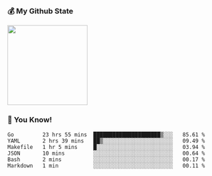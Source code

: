 ### :moneybag: My Github State

<img height="180em" src="https://github-readme-stats.vercel.app/api?username=G-Asura&show_icons=true&hide_border=true&count_private=true&include_all_commits=true" />

### :pill: You Know!
<!--START_SECTION:waka-->

```text
Go         23 hrs 55 mins  █████████████████████▒░░░   85.61 %
YAML       2 hrs 39 mins   ██▒░░░░░░░░░░░░░░░░░░░░░░   09.49 %
Makefile   1 hr 5 mins     █░░░░░░░░░░░░░░░░░░░░░░░░   03.94 %
JSON       10 mins         ░░░░░░░░░░░░░░░░░░░░░░░░░   00.64 %
Bash       2 mins          ░░░░░░░░░░░░░░░░░░░░░░░░░   00.17 %
Markdown   1 min           ░░░░░░░░░░░░░░░░░░░░░░░░░   00.11 %
```

<!--END_SECTION:waka-->

<!--
**G-Asura/G-Asura** is a ✨ _special_ ✨ repository because its `README.md` (this file) appears on your GitHub profile.

Here are some ideas to get you started:

- 🔭 I’m currently working on ...
- 🌱 I’m currently learning ...
- 👯 I’m looking to collaborate on ...
- 🤔 I’m looking for help with ...
- 💬 Ask me about ...
- 📫 How to reach me: ...
- 😄 Pronouns: ...
- ⚡ Fun fact: ...
-->
